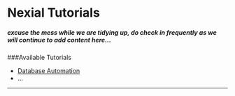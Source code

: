 # Nexial Tutorials

##### _excuse the mess while we are tidying up, do check in frequently as we will continue to add content here..._

###Available Tutorials
- [Database Automation](docs/Database-Automation.md)
- ...

---

